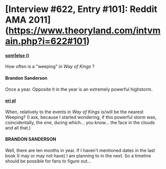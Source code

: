 # [Interview #622, Entry #101]: Reddit AMA 2011](https://www.theoryland.com/intvmain.php?i=622#101)

#### [som1else ()](http://www.reddit.com/r/Fantasy/comments/k0fp8/iama_professional_fantasy_novelist_named_brandon/c2gkbfr)

How often is a "weeping" in
*Way of Kings*
?

#### Brandon Sanderson

Once a year. Opposite it in the year is an extremely powerful highstorm.

#### [eri pl](http://www.reddit.com/r/Fantasy/comments/k0fp8/iama_professional_fantasy_novelist_named_brandon/c2gl4ve)

When, relatively to the events in
*Way of Kings*
is/will be the nearest Weeping? (I ask, because I started wondering, if this powerful storm was, coincidentally, the one, during which... you know... the face in the clouds and all that.)

#### BRANDON SANDERSON

Well, there are ten months in year. If I haven't mentioned dates in the last book (I may or may not have) I am planning to in the next. So a timeline should be possible for fans to figure out...

